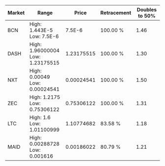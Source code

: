 | Market | Range | Price| Retracement | Doubles to 50% |
| --- | --- | --- | --- | --- |
| BCN | High: 1.443E-5<br />Low: 7.5E-6 | 7.5E-6 | 100.00 % | 1.46 |
| DASH | High: 1.96000004<br />Low: 1.23175515 | 1.23175515 | 100.00 % | 1.30 |
| NXT | High: 0.00049<br />Low: 0.00024541 | 0.00024541 | 100.00 % | 1.50 |
| ZEC | High: 1.2175<br />Low: 0.75306122 | 0.75306122 | 100.00 % | 1.31 |
| LTC | High: 1.6<br />Low: 1.01100999 | 1.10774682 | 83.58 % | 1.18 |
| MAID | High: 0.00288728<br />Low: 0.001616 | 0.00186022 | 80.79 % | 1.21 |
